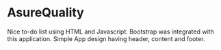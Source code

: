 # AsureQuality

Nice to-do list using HTML and Javascript.
Bootstrap was integrated with this application. 
Simple App design having header, content and footer. 

